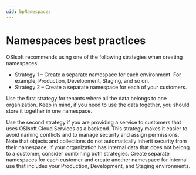 ```yaml
---
uid: bpNamespaces
---
```


# Namespaces best practices

OSIsoft recommends using one of the following strategies when creating namespaces:

- Strategy 1 &ndash; Create a separate namespace for each environment. For example, Production, Development, Staging, and so on.
- Strategy 2 &ndash; Create a separate namespace for each of your customers.

Use the first strategy for tenants where all the data belongs to one organization. Keep in mind, if you need to use the data together, you should store it together in one namespace.

Use the second strategy if you are providing a service to customers that uses OSIsoft Cloud Services as a backend. This strategy makes it easier to avoid naming conflicts and to manage security and assign permissions. Note that objects and collections do not automatically inherit security from their namespace. If your organization has internal data that does not belong to a customer, consider combining both strategies. Create separate namespaces for each customer and create another namespace for internal use that includes your Production, Development, and Staging environments.
